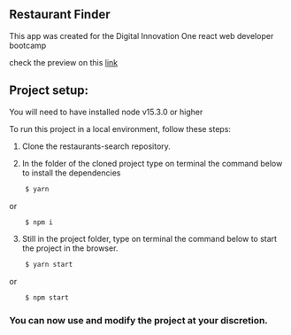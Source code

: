 ## Restaurant Finder

This app was created for the Digital Innovation One react web developer bootcamp

check the preview on this [link]()

## Project setup:

You will need to have installed node v15.3.0 or higher

To run this project in a local environment, follow these steps:

1. Clone the restaurants-search repository.

2. In the folder of the cloned project type on terminal the command below to install the dependencies

```bash
    $ yarn
```

or

```bash
    $ npm i
```

3. Still in the project folder, type on terminal the command below to start the project in the browser.

```bash
    $ yarn start
```

or

```bash
    $ npm start
```

### You can now use and modify the project at your discretion.
